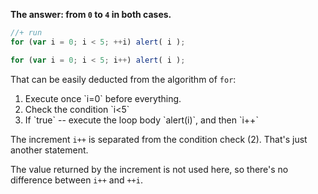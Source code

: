 **The answer: from `0` to `4` in both cases.**

```js
//+ run
for (var i = 0; i < 5; ++i) alert( i );

for (var i = 0; i < 5; i++) alert( i );
```

That can be easily deducted from the algorithm of `for`:
<ol>
<li>Execute once `i=0` before everything.</li>
<li>Check the condition `i<5`</li>
<li>If `true` -- execute the loop body `alert(i)`, and then `i++`</li>
</ol>

The increment `i++` is separated from the condition check (2). That's just another statement. 

The value returned by the increment is not used here, so there's no difference between `i++` and `++i`.